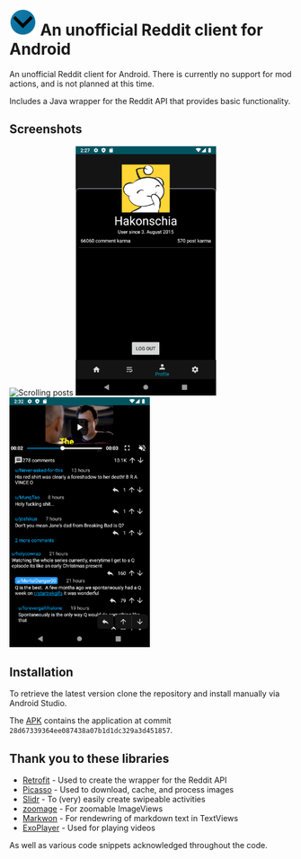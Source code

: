 
# ![logo](/images/logo.png) An unofficial Reddit client for Android

An unofficial Reddit client for Android. There is currently no support for mod actions, and is not planned at this time.

Includes a Java wrapper for the Reddit API that provides basic functionality.


## Screenshots

<img src="/images/iscrolling-in-posts.png" alt="Scrolling posts" width="250"/>
<img src="/images/profile.png" alt="User profile" width="250"/>
<img src="/images/in-post.png" alt="In post" width="250"/>

## Installation

To retrieve the latest version clone the repository and install manually via Android Studio.

The [APK](apk/app-debug.apk) contains the application at commit `28d67339364ee087438a07b1d1dc329a3d451857`.


## Thank you to these libraries

* [Retrofit](https://github.com/square/retrofit) - Used to create the wrapper for the Reddit API
* [Picasso](https://github.com/square/picasso) - Used to download, cache, and process images
* [Slidr](https://github.com/r0adkll/Slidr) - To (very) easily create swipeable activities
* [zoomage](https://github.com/jsibbold/zoomage) - For zoomable ImageViews
* [Markwon](https://github.com/noties/Markwon) - For rendewring of markdown text in TextViews
* [ExoPlayer](https://github.com/google/ExoPlayer) - Used for playing videos

As well as various code snippets acknowledged throughout the code.